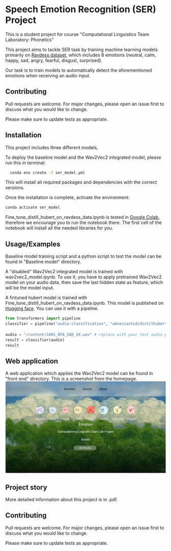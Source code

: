 
# Speech Emotion Recognition (SER) Project

This is a student project for course "Computational Linguistics Team Laboratory: Phonetics"

This project aims to tackle SER task by training machine learning models primarily on [Ravdess dataset](https://zenodo.org/records/1188976), which includes 8 emotions (neutral, calm, happy, sad, angry, fearful, disgust, surprised). 

Our task is to train models to automatically detect the aforementioned emotions when receiving an audio input.
## Contributing

Pull requests are welcome. For major changes, please open an issue first to discuss what you would like to change.

Please make sure to update tests as appropriate.

## Installation

This project includes three different models,

To deploy the baseline model and the Wav2Vec2 integrated model, please run this in terminal:

```bash
  conda env create -f ser_model.yml
```
This will install all required packages and dependencies with the correct versions.

Once the installation is complete, activate the environment:
```bash
conda activate ser_model
```

Fine_tune_distill_hubert_on_ravdess_data.ipynb is tested in [Google Colab](https://colab.google/), therefore we encourage you to run the notebook there. The first cell of the notebook will install all the needed libraries for you.


## Usage/Examples

Baseline model training script and a python script to test the model can be found in "Baseline model" directory.

A "disabled" Wav2Vec2 integrated model is trained with wav2vec2_model.ipynb. To use it, you have to apply pretrained Wav2Vec2 model on your audio data, then save the last hidden state as feature, which will be the model input.

A fintuned hubert model is trained with Fine_tune_distill_hubert_on_ravdess_data.ipynb. This model is published on [Hugging face](https://huggingface.co/amnesiackid/distilhubert-finetuned-ravdess). You can use it with a pipeline.

```python
from transformers import pipeline
classifier = pipeline("audio-classification", "amnesiackid/distilhubert-finetuned-ravdess")

audio = "/content/1001_DFA_SAD_XX.wav" # replace with your test audio path
result = classifier(audio)
result
```


## Web application
A web application which applies the Wav2Vec2 model can be found in "front end" directory.
This is a screenshot from the homepage.
![front end/image.png](https://github.com/amnesiackid/automatic-speech-emotion-recognition-on-ravdess/blob/main/front%20end/image.png)
## Project story
More detailed information about this project is in .pdf.

## Contributing

Pull requests are welcome. For major changes, please open an issue first to discuss what you would like to change.

Please make sure to update tests as appropriate.
